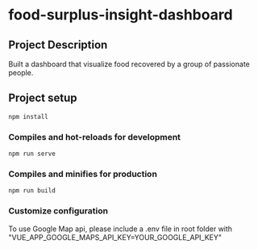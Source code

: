 # food-surplus-insight-dashboard

## Project Description
Built a dashboard that visualize food recovered by a group of passionate people.

## Project setup
```
npm install
```

### Compiles and hot-reloads for development
```
npm run serve
```

### Compiles and minifies for production
```
npm run build
```

### Customize configuration
To use Google Map api, please include a .env file in root folder with "VUE_APP_GOOGLE_MAPS_API_KEY=YOUR_GOOGLE_API_KEY"
